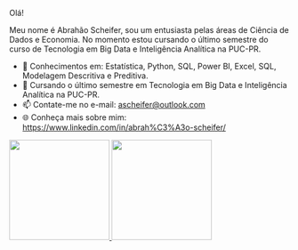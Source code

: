 Olá! 

Meu nome é Abrahão Scheifer, sou um entusiasta pelas áreas de Ciência de Dados e Economia. No momento estou cursando o último semestre do curso de Tecnologia em Big Data e Inteligência Analítica na PUC-PR.

- 🔧 Conhecimentos em: Estatística, Python, SQL, Power BI, Excel, SQL, Modelagem Descritiva e Preditiva.
- 🌱 Cursando o último semestre em Tecnologia em Big Data e Inteligência Analítica na PUC-PR.
- 📫 Contate-me no e-mail: ascheifer@outlook.com
- 🌐 Conheça mais sobre mim: https://www.linkedin.com/in/abrah%C3%A3o-scheifer/ 


<div> 
  <a href="https://github.com/ascheifer">
  <img height="180em" src="https://github-readme-stats.vercel.app/api?username=ascheifer&show_icons=true&theme=dark&include_all_commits=true&count_private=true"/>
  <img height="180em" src="https://github-readme-stats.vercel.app/api/top-langs/?username=ascheifer&layout=compact&langs_count=16&theme=dark"/>
